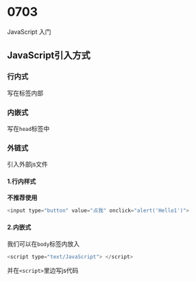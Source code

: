 # 0703 
JavaScript 入门
## JavaScript引入方式
### 行内式
写在标签内部
### 内嵌式
写在`head`标签中
### 外链式
引入外部js文件
#### 1.行内样式
**不推荐使用**
``` javascript
<input type="button" value="点我" onclick="alert('Hello1')">
```
#### 2.内嵌式
我们可以在`body`标签内放入
``` javascript
<script type="text/JavaScript"> </script>
```
并在`<script>`里边写js代码
